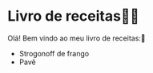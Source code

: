 # Livro de receitas:man_cook:

Olá! Bem vindo ao meu livro de receitas::wave:

- Strogonoff de frango
- Pavê